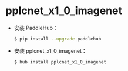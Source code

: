 # pplcnet_x1_0_imagenet
* 安装 PaddleHub：

    ```bash
    $ pip install --upgrade paddlehub
    ```

* 安装 pplcnet_x1_0_imagenet：

    ```bash
    $ hub install pplcnet_x1_0_imagenet
    ```
